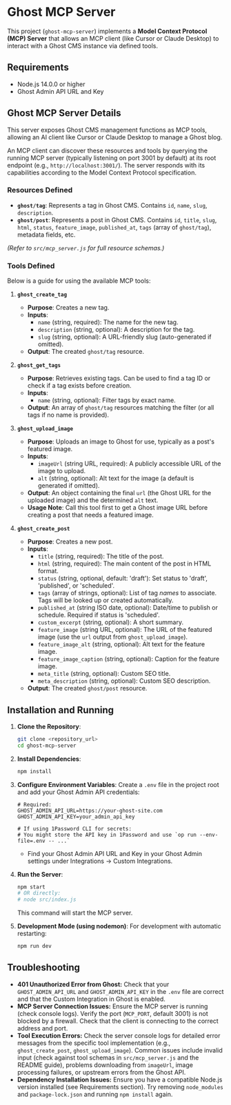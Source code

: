 # Ghost MCP Server

This project (`ghost-mcp-server`) implements a **Model Context Protocol (MCP) Server** that allows an MCP client (like Cursor or Claude Desktop) to interact with a Ghost CMS instance via defined tools.

## Requirements

- Node.js 14.0.0 or higher
- Ghost Admin API URL and Key

## Ghost MCP Server Details

This server exposes Ghost CMS management functions as MCP tools, allowing an AI client like Cursor or Claude Desktop to manage a Ghost blog.

An MCP client can discover these resources and tools by querying the running MCP server (typically listening on port 3001 by default) at its root endpoint (e.g., `http://localhost:3001/`). The server responds with its capabilities according to the Model Context Protocol specification.

### Resources Defined

- **`ghost/tag`**: Represents a tag in Ghost CMS. Contains `id`, `name`, `slug`, `description`.
- **`ghost/post`**: Represents a post in Ghost CMS. Contains `id`, `title`, `slug`, `html`, `status`, `feature_image`, `published_at`, `tags` (array of `ghost/tag`), metadata fields, etc.

_(Refer to `src/mcp_server.js` for full resource schemas.)_

### Tools Defined

Below is a guide for using the available MCP tools:

1.  **`ghost_create_tag`**

    - **Purpose**: Creates a new tag.
    - **Inputs**:
      - `name` (string, required): The name for the new tag.
      - `description` (string, optional): A description for the tag.
      - `slug` (string, optional): A URL-friendly slug (auto-generated if omitted).
    - **Output**: The created `ghost/tag` resource.

2.  **`ghost_get_tags`**

    - **Purpose**: Retrieves existing tags. Can be used to find a tag ID or check if a tag exists before creation.
    - **Inputs**:
      - `name` (string, optional): Filter tags by exact name.
    - **Output**: An array of `ghost/tag` resources matching the filter (or all tags if no name is provided).

3.  **`ghost_upload_image`**

    - **Purpose**: Uploads an image to Ghost for use, typically as a post's featured image.
    - **Inputs**:
      - `imageUrl` (string URL, required): A publicly accessible URL of the image to upload.
      - `alt` (string, optional): Alt text for the image (a default is generated if omitted).
    - **Output**: An object containing the final `url` (the Ghost URL for the uploaded image) and the determined `alt` text.
    - **Usage Note**: Call this tool first to get a Ghost image URL before creating a post that needs a featured image.

4.  **`ghost_create_post`**
    - **Purpose**: Creates a new post.
    - **Inputs**:
      - `title` (string, required): The title of the post.
      - `html` (string, required): The main content of the post in HTML format.
      - `status` (string, optional, default: 'draft'): Set status to 'draft', 'published', or 'scheduled'.
      - `tags` (array of strings, optional): List of tag _names_ to associate. Tags will be looked up or created automatically.
      - `published_at` (string ISO date, optional): Date/time to publish or schedule. Required if status is 'scheduled'.
      - `custom_excerpt` (string, optional): A short summary.
      - `feature_image` (string URL, optional): The URL of the featured image (use the `url` output from `ghost_upload_image`).
      - `feature_image_alt` (string, optional): Alt text for the feature image.
      - `feature_image_caption` (string, optional): Caption for the feature image.
      - `meta_title` (string, optional): Custom SEO title.
      - `meta_description` (string, optional): Custom SEO description.
    - **Output**: The created `ghost/post` resource.

## Installation and Running

1.  **Clone the Repository**:

    ```bash
    git clone <repository_url>
    cd ghost-mcp-server
    ```

2.  **Install Dependencies**:

    ```bash
    npm install
    ```

3.  **Configure Environment Variables**:
    Create a `.env` file in the project root and add your Ghost Admin API credentials:

    ```dotenv
    # Required:
    GHOST_ADMIN_API_URL=https://your-ghost-site.com
    GHOST_ADMIN_API_KEY=your_admin_api_key

    # If using 1Password CLI for secrets:
    # You might store the API key in 1Password and use `op run --env-file=.env -- ...`
    ```

    - Find your Ghost Admin API URL and Key in your Ghost Admin settings under Integrations -> Custom Integrations.

4.  **Run the Server**:

    ```bash
    npm start
    # OR directly:
    # node src/index.js
    ```

    This command will start the MCP server.

5.  **Development Mode (using nodemon)**:
    For development with automatic restarting:
    ```bash
    npm run dev
    ```

## Troubleshooting

- **401 Unauthorized Error from Ghost:** Check that your `GHOST_ADMIN_API_URL` and `GHOST_ADMIN_API_KEY` in the `.env` file are correct and that the Custom Integration in Ghost is enabled.
- **MCP Server Connection Issues:** Ensure the MCP server is running (check console logs). Verify the port (`MCP_PORT`, default 3001) is not blocked by a firewall. Check that the client is connecting to the correct address and port.
- **Tool Execution Errors:** Check the server console logs for detailed error messages from the specific tool implementation (e.g., `ghost_create_post`, `ghost_upload_image`). Common issues include invalid input (check against tool schemas in `src/mcp_server.js` and the README guide), problems downloading from `imageUrl`, image processing failures, or upstream errors from the Ghost API.
- **Dependency Installation Issues:** Ensure you have a compatible Node.js version installed (see Requirements section). Try removing `node_modules` and `package-lock.json` and running `npm install` again.
